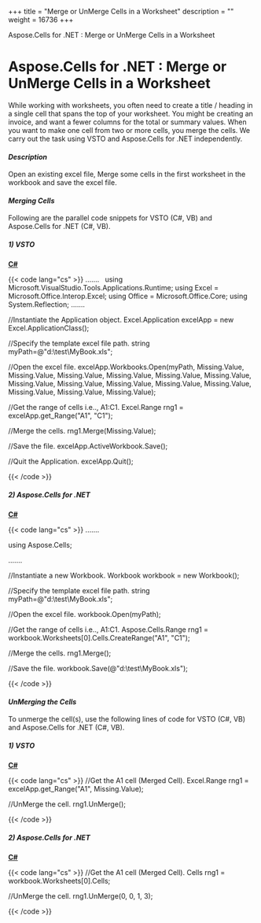 +++
title = "Merge or UnMerge Cells in a Worksheet" 
description = "" 
weight = 16736 
+++

Aspose.Cells for .NET : Merge or UnMerge Cells in a Worksheet  

# Aspose.Cells for .NET : Merge or UnMerge Cells in a Worksheet


While working with worksheets, you often need to create a title / heading in a single cell that spans the top of your worksheet. You might be creating an invoice, and want a fewer columns for the total or summary values. When you want to make one cell from two or more cells, you merge the cells. We carry out the task using VSTO and Aspose.Cells for .NET independently.

#### *Description*

Open an existing excel file, Merge some cells in the first worksheet in the workbook and save the excel file.

#### *Merging Cells*

Following are the parallel code snippets for VSTO (C#, VB) and Aspose.Cells for .NET (C#, VB).

##### *1) VSTO*

**[C#](/pages/createpage.action?spaceKey=cellsnet&title=C&linkCreation=true&fromPageId=5017457)**

{{< code lang="cs" >}}
.......
 
using Microsoft.VisualStudio.Tools.Applications.Runtime;
using Excel = Microsoft.Office.Interop.Excel;
using Office = Microsoft.Office.Core;
using System.Reflection;
.......

//Instantiate the Application object.
Excel.Application excelApp = new Excel.ApplicationClass();

//Specify the template excel file path.
string myPath=@"d:\test\MyBook.xls";

//Open the excel file.
excelApp.Workbooks.Open(myPath, Missing.Value, Missing.Value,
Missing.Value, Missing.Value,
Missing.Value, Missing.Value,
Missing.Value, Missing.Value,
Missing.Value, Missing.Value,
Missing.Value, Missing.Value,
Missing.Value, Missing.Value);

//Get the range of cells i.e.., A1:C1.
Excel.Range rng1 = excelApp.get_Range("A1", "C1");

//Merge the cells.
rng1.Merge(Missing.Value); 

//Save the file.
excelApp.ActiveWorkbook.Save();

//Quit the Application.
excelApp.Quit();
 
{{< /code >}}

##### *2) Aspose.Cells for .NET*

**[C#](/pages/createpage.action?spaceKey=cellsnet&title=C&linkCreation=true&fromPageId=5017457)**

{{< code lang="cs" >}}
.......

using Aspose.Cells;

.......

//Instantiate a new Workbook.
Workbook workbook = new Workbook();

//Specify the template excel file path.
string myPath=@"d:\test\MyBook.xls";

//Open the excel file.
workbook.Open(myPath);

//Get the range of cells i.e.., A1:C1.
Aspose.Cells.Range rng1 = workbook.Worksheets[0].Cells.CreateRange("A1", "C1");

//Merge the cells.
rng1.Merge();

//Save the file.
workbook.Save(@"d:\test\MyBook.xls");
 
{{< /code >}}

#### *UnMerging the Cells*

To unmerge the cell(s), use the following lines of code for VSTO (C#, VB) and Aspose.Cells for .NET (C#, VB).

##### *1) VSTO*

**[C#](/pages/createpage.action?spaceKey=cellsnet&title=C&linkCreation=true&fromPageId=5017457)**

{{< code lang="cs" >}}
//Get the A1 cell (Merged Cell).
Excel.Range rng1 = excelApp.get_Range("A1", Missing.Value);

//UnMerge the cell.
rng1.UnMerge();     
 
{{< /code >}}

##### *2) Aspose.Cells for .NET*

**[C#](/pages/createpage.action?spaceKey=cellsnet&title=C&linkCreation=true&fromPageId=5017457)**

{{< code lang="cs" >}}
//Get the A1 cell (Merged Cell).
Cells rng1 = workbook.Worksheets[0].Cells;

//UnMerge the cell.
rng1.UnMerge(0, 0, 1, 3); 
 
{{< /code >}}

